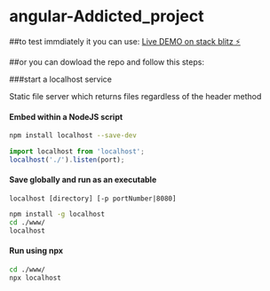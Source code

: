 # angular-Addicted_project

##to test immdiately it you can use:
[Live DEMO on stack blitz ⚡️](https://stackblitz.com/edit/angular-igxrac)


##or you can dowload the repo and follow this steps:

###start a localhost service


Static file server which returns files regardless of the header method


#### Embed within a NodeJS script

```bash
npm install localhost --save-dev
```
```javascript
import localhost from 'localhost';
localhost('./').listen(port);
```

#### Save globally and run as an executable
`localhost [directory] [-p portNumber|8080]`

```bash
npm install -g localhost
cd ./www/
localhost
```

#### Run using npx

```bash
cd ./www/
npx localhost
```

